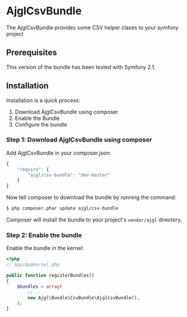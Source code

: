 AjglCsvBundle
==============

The AjglCsvBundle provides some CSV helper clases to your symfony project

## Prerequisites

This version of the bundle has been tested with Symfony 2.1.

## Installation

Installation is a quick process:

1. Download AjglCsvBundle using composer
2. Enable the Bundle
3. Configure the bundle

### Step 1: Download AjglCsvBundle using composer

Add AjglCsvBundle in your composer.json:

```js
{
    "require": {
        "ajgl/csv-bundle": "dev-master"
    }
}
```

Now tell composer to download the bundle by running the command:

``` bash
$ php composer.phar update ajgl/csv-bundle
```

Composer will install the bundle to your project's `vendor/ajgl` directory.

### Step 2: Enable the bundle

Enable the bundle in the kernel:

``` php
<?php
// app/AppKernel.php

public function registerBundles()
{
    $bundles = array(
        // ...
        new Ajgl\Bundle\CsvBundle\AjglCsvBundle(),
    );
}
```